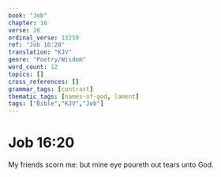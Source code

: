 ```yaml
---
book: "Job"
chapter: 16
verse: 20
ordinal_verse: 13259
ref: "Job 16:20"
translation: "KJV"
genre: "Poetry/Wisdom"
word_count: 12
topics: []
cross_references: []
grammar_tags: [contrast]
thematic_tags: [names-of-god, lament]
tags: ["Bible","KJV","Job"]
---
```


# Job 16:20

My friends scorn me: but mine eye poureth out tears unto God.
